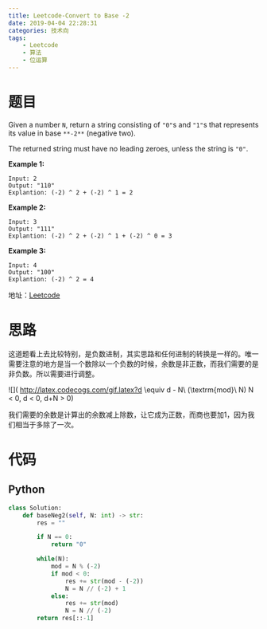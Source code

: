 ```yaml
---
title: Leetcode-Convert to Base -2
date: 2019-04-04 22:28:31
categories: 技术向
tags:
	- Leetcode
	- 算法
	- 位运算
---
```


# 题目

Given a number `N`, return a string consisting of `"0"`s and `"1"`s that represents its value in base `**-2**` (negative two).

The returned string must have no leading zeroes, unless the string is `"0"`.

**Example 1:**

```
Input: 2
Output: "110"
Explantion: (-2) ^ 2 + (-2) ^ 1 = 2
```

**Example 2:**

```
Input: 3
Output: "111"
Explantion: (-2) ^ 2 + (-2) ^ 1 + (-2) ^ 0 = 3
```

**Example 3:**

```
Input: 4
Output: "100"
Explantion: (-2) ^ 2 = 4
```

地址：[Leetcode](<https://leetcode.com/contest/weekly-contest-130/problems/convert-to-base-2/>)

# 思路

这道题看上去比较特别，是负数进制，其实思路和任何进制的转换是一样的。唯一需要注意的地方是当一个数除以一个负数的时候，余数是非正数，而我们需要的是非负数。所以需要进行调整。

![]( http://latex.codecogs.com/gif.latex?d \equiv d - N\  (\textrm{mod}\ N)  N < 0, d < 0, d+N > 0)

 我们需要的余数是计算出的余数减上除数，让它成为正数，而商也要加1，因为我们相当于多除了一次。

# 代码

## Python

```python
class Solution:
    def baseNeg2(self, N: int) -> str:
        res = ""

        if N == 0:
            return "0"

        while(N):
            mod = N % (-2)
            if mod < 0:
                res += str(mod - (-2))
                N = N // (-2) + 1
            else:
                res += str(mod)
                N = N // (-2)
        return res[::-1]
```

